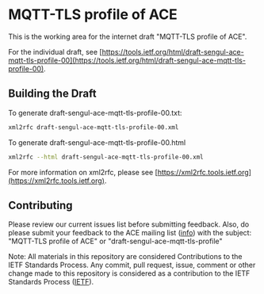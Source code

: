 # MQTT-TLS profile of ACE

This is the working area for the internet draft "MQTT-TLS profile of ACE".

For the individual draft, see [https://tools.ietf.org/html/draft-sengul-ace-mqtt-tls-profile-00](https://tools.ietf.org/html/draft-sengul-ace-mqtt-tls-profile-00). 

## Building the Draft

To generate draft-sengul-ace-mqtt-tls-profile-00.txt:  
```bash 
xml2rfc draft-sengul-ace-mqtt-tls-profile-00.xml 
```

To generate draft-sengul-ace-mqtt-tls-profile-00.html
```bash
xml2rfc --html draft-sengul-ace-mqtt-tls-profile-00.xml
```

For more information on xml2rfc, please see [https://xml2rfc.tools.ietf.org](https://xml2rfc.tools.ietf.org). 

## Contributing

Please review our current issues list before submitting feedback. 
Also, do please submit your feedback to the ACE mailing list ([info](https://www.ietf.org/mailman/listinfo/ace)) with the subject: "MQTT-TLS profile of ACE" or "draft-sengul-ace-mqtt-tls-profile"

Note: All materials in this repository are considered Contributions to the IETF Standards Process. Any commit, pull request, issue, comment or other change made to this repository is considered as a contribution to the IETF Standards Process ([IETF](https://www.ietf.org)). 

